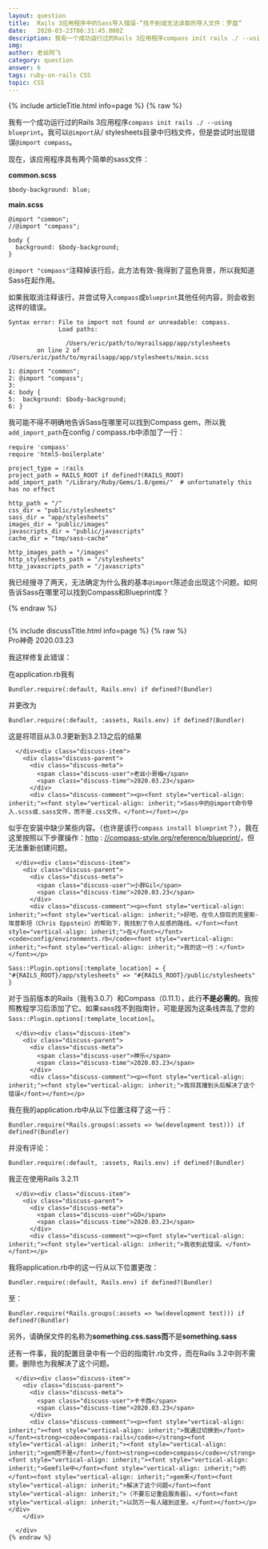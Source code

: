 ```yaml
---
layout: question
title:  Rails 3应用程序中的Sass导入错误-“找不到或无法读取的导入文件：罗盘”
date:   2020-03-23T06:31:45.000Z
description: 我有一个成功运行过的Rails 3应用程序compass init rails ./ --using blueprint。我可以\`import从/ sty...
img: 
author: 老丝阿飞
category: question
answer: 6
tags: ruby-on-rails CSS
topic: CSS
---
```

<div class="article-root">
  <div class="article">
    {% include articleTitle.html info=page %}
    {% raw %}
    <div class="article-content"><p><font style="vertical-align: inherit;"><font style="vertical-align: inherit;">我有一个成功运行过的Rails 3应用程序</font></font><code>compass init rails ./ --using blueprint</code><font style="vertical-align: inherit;"><font style="vertical-align: inherit;">。</font><font style="vertical-align: inherit;">我可以</font></font><code>@import</code><font style="vertical-align: inherit;"><font style="vertical-align: inherit;">从/ stylesheets目录中归档文件，但是尝试时出现错误</font></font><code>@import compass</code><font style="vertical-align: inherit;"><font style="vertical-align: inherit;">。   </font></font></p>

<p><font style="vertical-align: inherit;"><font style="vertical-align: inherit;">现在，该应用程序具有两个简单的sass文件：</font></font></p>

<p><strong><font style="vertical-align: inherit;"><font style="vertical-align: inherit;">common.scss</font></font></strong></p>

<pre><code>$body-background: blue;
</code></pre>

<p><strong><font style="vertical-align: inherit;"><font style="vertical-align: inherit;">main.scss</font></font></strong></p>

<pre><code>@import "common";<font></font>
//@import "compass";<font></font>
<font></font>
body { <font></font>
  background: $body-background; <font></font>
}<font></font>
</code></pre>

<p><font style="vertical-align: inherit;"></font><code>@import "compass"</code><font style="vertical-align: inherit;"><font style="vertical-align: inherit;">注释掉</font><font style="vertical-align: inherit;">该</font><font style="vertical-align: inherit;">行后，此方法有效-我得到了蓝色背景，所以我知道Sass在起作用。</font></font></p>

<p><font style="vertical-align: inherit;"><font style="vertical-align: inherit;">如果我取消注释该行，并尝试导入</font></font><code>compass</code><font style="vertical-align: inherit;"><font style="vertical-align: inherit;">或</font></font><code>blueprint</code><font style="vertical-align: inherit;"><font style="vertical-align: inherit;">其他任何内容，则会收到这样的错误。</font></font></p>

<pre><code>Syntax error: File to import not found or unreadable: compass.<font></font>
              Load paths:<font></font>
<font></font>
                /Users/eric/path/to/myrailsapp/app/stylesheets<font></font>
        on line 2 of /Users/eric/path/to/myrailsapp/app/stylesheets/main.scss<font></font>
<font></font>
1: @import "common";<font></font>
2: @import "compass";<font></font>
3: <font></font>
4: body { <font></font>
5:  background: $body-background; <font></font>
6: }<font></font>
</code></pre>

<p><font style="vertical-align: inherit;"><font style="vertical-align: inherit;">我可能不得不明确地告诉Sass在哪里可以找到Compass gem，所以我</font></font><code>add_import_path</code><font style="vertical-align: inherit;"><font style="vertical-align: inherit;">在config / compass.rb中</font><font style="vertical-align: inherit;">添加了</font><font style="vertical-align: inherit;">一行：</font></font></p>

<pre><code>require 'compass'<font></font>
require 'html5-boilerplate'<font></font>
<font></font>
project_type = :rails<font></font>
project_path = RAILS_ROOT if defined?(RAILS_ROOT)<font></font>
add_import_path "/Library/Ruby/Gems/1.8/gems/"  # unfortunately this has no effect<font></font>
<font></font>
http_path = "/"<font></font>
css_dir = "public/stylesheets"<font></font>
sass_dir = "app/stylesheets"<font></font>
images_dir = "public/images"<font></font>
javascripts_dir = "public/javascripts"<font></font>
cache_dir = "tmp/sass-cache"<font></font>
<font></font>
http_images_path = "/images"<font></font>
http_stylesheets_path = "/stylesheets"<font></font>
http_javascripts_path = "/javascripts"<font></font>
</code></pre>

<p><font style="vertical-align: inherit;"><font style="vertical-align: inherit;">我已经搜寻了两天，无法确定为什么我的基本</font></font><code>@import</code><font style="vertical-align: inherit;"><font style="vertical-align: inherit;">陈述会</font><font style="vertical-align: inherit;">出现这个问题</font><font style="vertical-align: inherit;">。</font><font style="vertical-align: inherit;">如何告诉Sass在哪里可以找到Compass和Blueprint库？</font></font></p></div>
    {% endraw %}
  </div>
  <p style="height: 0;width:0;overflow: hidden;"> 第2837篇《Rails 3应用程序中的Sass导入错误-“找不到或无法读取的导入文件：罗盘”》来自Winter(https://github.com/aiyld/aiyld.github.io)的站点</p>
  <div class="discuss-wrapper">
    {% include discussTitle.html info=page %}
    {% raw %}
    <div class="discuss-item">
        <div class="discuss-parent">
          <div class="discuss-meta">
            <span class="discuss-user">Pro神奇</span>
            <span class="discuss-time">2020.03.23</span>
          </div>
          <div class="discuss-comment"><p><font style="vertical-align: inherit;"><font style="vertical-align: inherit;">我这样修复此错误：</font></font></p>

<p><font style="vertical-align: inherit;"><font style="vertical-align: inherit;">在application.rb我有</font></font></p>

<pre><code>Bundler.require(:default, Rails.env) if defined?(Bundler)  
</code></pre>

<p><font style="vertical-align: inherit;"><font style="vertical-align: inherit;">并更改为</font></font></p>

<pre><code>Bundler.require(:default, :assets, Rails.env) if defined?(Bundler)
</code></pre>

<p><font style="vertical-align: inherit;"><font style="vertical-align: inherit;">这是将项目从3.0.3更新到3.2.13之后的结果</font></font></p></div>
        </div>
        
      </div><div class="discuss-item">
        <div class="discuss-parent">
          <div class="discuss-meta">
            <span class="discuss-user">老丝小哥梅</span>
            <span class="discuss-time">2020.03.23</span>
          </div>
          <div class="discuss-comment"><p><font style="vertical-align: inherit;"><font style="vertical-align: inherit;">Sass中的@import命令导入.scss或.sass文件，而不是.css文件。</font></font></p>

<p><font style="vertical-align: inherit;"><font style="vertical-align: inherit;">似乎在安装中缺少某些内容。</font><font style="vertical-align: inherit;">（也许是该行</font></font><code>compass install blueprint</code><font style="vertical-align: inherit;"><font style="vertical-align: inherit;">？），我在这里按照以下步骤操作：</font></font><a href="http://compass-style.org/reference/blueprint/" rel="nofollow"><font style="vertical-align: inherit;"><font style="vertical-align: inherit;">http</font></font></a><font style="vertical-align: inherit;"><font style="vertical-align: inherit;"> :
 </font><a href="http://compass-style.org/reference/blueprint/" rel="nofollow"><font style="vertical-align: inherit;">//compass-style.org/reference/blueprint/</font></a><font style="vertical-align: inherit;">，但无法重新创建问题。</font></font></p></div>
        </div>
        
      </div><div class="discuss-item">
        <div class="discuss-parent">
          <div class="discuss-meta">
            <span class="discuss-user">小胖Gil</span>
            <span class="discuss-time">2020.03.23</span>
          </div>
          <div class="discuss-comment"><p><font style="vertical-align: inherit;"><font style="vertical-align: inherit;">好吧，在令人惊叹的克里斯·埃普斯坦（Chris Eppstein）的帮助下，我找到了令人反感的路线。</font><font style="vertical-align: inherit;">在</font></font><code>config/environments.rb</code><font style="vertical-align: inherit;"><font style="vertical-align: inherit;">我的这一行：</font></font></p>

<pre><code>Sass::Plugin.options[:template_location] = {<font></font>
"#{RAILS_ROOT}/app/stylesheets" =&gt; "#{RAILS_ROOT}/public/stylesheets"<font></font>
}<font></font>
</code></pre>

<p><font style="vertical-align: inherit;"><font style="vertical-align: inherit;">对于当前版本的Rails（我有3.0.7）和Compass（0.11.1），此行</font></font><strong><font style="vertical-align: inherit;"><font style="vertical-align: inherit;">不是必需的</font></font></strong><font style="vertical-align: inherit;"><font style="vertical-align: inherit;">。</font><font style="vertical-align: inherit;">我按照教程学习后添加了它。</font><font style="vertical-align: inherit;">如果sass找不到指南针，可能是因为这条线弄乱了您的</font></font><code>Sass::Plugin.options[:template_location]</code><font style="vertical-align: inherit;"><font style="vertical-align: inherit;">。  </font></font></p></div>
        </div>
        
      </div><div class="discuss-item">
        <div class="discuss-parent">
          <div class="discuss-meta">
            <span class="discuss-user">神乐</span>
            <span class="discuss-time">2020.03.23</span>
          </div>
          <div class="discuss-comment"><p><font style="vertical-align: inherit;"><font style="vertical-align: inherit;">我将其撞到头后解决了这个错误</font></font></p>

<p><font style="vertical-align: inherit;"><font style="vertical-align: inherit;">我在我的application.rb中从以下位置注释了这一行：</font></font></p>

<pre><code>Bundler.require(*Rails.groups(:assets =&gt; %w(development test))) if defined?(Bundler)
</code></pre>

<p><font style="vertical-align: inherit;"><font style="vertical-align: inherit;">并没有评论：    </font></font></p>

<pre><code>Bundler.require(:default, :assets, Rails.env) if defined?(Bundler)    
</code></pre>

<p><font style="vertical-align: inherit;"><font style="vertical-align: inherit;">我正在使用Rails 3.2.11</font></font></p></div>
        </div>
        
      </div><div class="discuss-item">
        <div class="discuss-parent">
          <div class="discuss-meta">
            <span class="discuss-user">GO</span>
            <span class="discuss-time">2020.03.23</span>
          </div>
          <div class="discuss-comment"><p><font style="vertical-align: inherit;"><font style="vertical-align: inherit;">我收到此错误。</font></font></p>

<p><font style="vertical-align: inherit;"><font style="vertical-align: inherit;">我将application.rb中的这一行从以下位置更改：</font></font></p>

<pre><code>Bundler.require(:default, Rails.env) if defined?(Bundler)
</code></pre>

<p><font style="vertical-align: inherit;"><font style="vertical-align: inherit;">至：</font></font></p>

<pre><code>Bundler.require(*Rails.groups(:assets =&gt; %w(development test))) if defined?(Bundler)
</code></pre>

<p><font style="vertical-align: inherit;"><font style="vertical-align: inherit;">另外，请确保文件的名称为</font></font><strong><font style="vertical-align: inherit;"><font style="vertical-align: inherit;">something.css.sass而</font></font></strong><font style="vertical-align: inherit;"><font style="vertical-align: inherit;">不是</font></font><strong><font style="vertical-align: inherit;"><font style="vertical-align: inherit;">something.sass</font></font></strong></p>

<p><font style="vertical-align: inherit;"><font style="vertical-align: inherit;">还有一件事，我的配置目录中有一个旧的指南针.rb文件，而在Rails 3.2中则不需要。</font><font style="vertical-align: inherit;">删除也为我解决了这个问题。</font></font></p></div>
        </div>
        
      </div><div class="discuss-item">
        <div class="discuss-parent">
          <div class="discuss-meta">
            <span class="discuss-user">卡卡西</span>
            <span class="discuss-time">2020.03.23</span>
          </div>
          <div class="discuss-comment"><p><font style="vertical-align: inherit;"><font style="vertical-align: inherit;">我通过切换到</font></font><strong><code>compass-rails</code></strong><font style="vertical-align: inherit;"><font style="vertical-align: inherit;">gem而不是</font></font><strong><code>compass</code></strong><font style="vertical-align: inherit;"><font style="vertical-align: inherit;">Gemfile中</font><font style="vertical-align: inherit;">的</font><font style="vertical-align: inherit;">gem来</font><font style="vertical-align: inherit;">解决了这个问题</font><font style="vertical-align: inherit;">（不要忘记重启服务器）。</font><font style="vertical-align: inherit;">以防万一有人碰到这里。</font></font></p></div>
        </div>
        
      </div>
    {% endraw %}
  </div>
<div>
